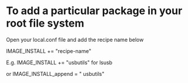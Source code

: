 To add a particular package in your root file system
===================================================

Open your local.conf file and add the recipe name below

IMAGE_INSTALL += "recipe-name"

E.g. IMAGE_INSTALL += "usbutils" for lsusb

or IMAGE_INSTALL_append = " usbutils"
